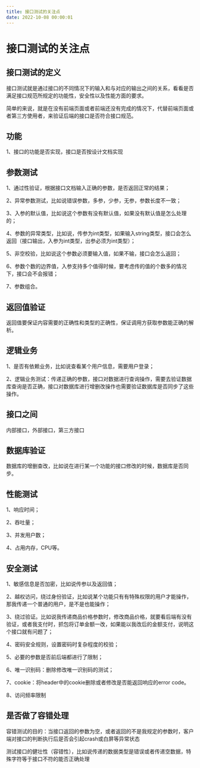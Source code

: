 ```yaml
---
title: 接口测试的关注点
date: 2022-10-08 00:00:01
---
```


# 接口测试的关注点

## 接口测试的定义

接口测试就是通过接口的不同情况下的输入和与对应的输出之间的关系，看看是否满足接口规范所规定的功能性，安全性以及性能方面的要求。

简单的来说，就是在没有前端页面或者前端还没有完成的情况下，代替前端页面或者第三方使用者，来验证后端的接口是否符合接口规范。

## 功能

1、接口的功能是否实现，接口是否按设计文档实现

## 参数测试

1、通过性验证，根据接口文档输入正确的参数，是否返回正常的结果；

2、异常参数测试，比如说错误参数，多参，少参，无参，参数长度不一致；

3、入参的默认值，比如说这个参数有没有默认值，如果没有默认值是怎么处理的；

4、参数的异常类型，比如说，传参为int类型，如果输入string类型，接口会怎么返回（接口输出，入参为int类型，出参必须为int类型）；

5、非空校验，比如说这个参数必须要输入值，如果不输，接口会怎么返回；

6、参数个数的边界值，入参支持多个值得时候，要考虑传的值的个数多的情况下，接口会不会报错；

7、参数组合。

## 返回值验证

返回值要保证内容需要的正确性和类型的正确性，保证调用方获取参数能正确的解析。

## 逻辑业务

1、是否有依赖业务，比如说查看某个用户信息，需要用户登录；

2、逻辑业务测试：传递正确的参数，接口对数据进行查询操作，需要去验证数据库查询是否正确，接口对数据库进行增删改操作也需要验证数据库是否同步了这些操作。

## 接口之间

内部接口，外部接口，第三方接口

## 数据库验证

数据库的增删查改，比如说在进行某一个功能的接口修改的时候，数据库是否同步。

## 性能测试

1、响应时间；

2、吞吐量；

3、并发用户数；

4、占用内存，CPU等。

## 安全测试

1、敏感信息是否加密，比如说传参以及返回值；

2、越权访问，绕过身份验证，比如说某个功能只有有特殊权限的用户才能操作，那我传递一个普通的用户，是不是也能操作；

3、绕过验证。比如说我传递商品价格参数时，修改商品价格，就要看后端有没有验证，或者我支付时，抓包将订单金额一改，如果能以我改后的金额支付，说明这个接口就有问题了；

4、密码安全规则，设置密码时复杂程度的校验；

5、必要的参数是否前后端都进行了限制；

6、唯一识别码：删除修改唯一识别码的测试；

7、cookie：将header中的cookie删除或者修改是否能返回响应的error code。

8、访问频率限制

## 是否做了容错处理

容错测试的目的：当接口返回的参数为空，或者返回的不是我规定的参数时，客户端对接口的判断执行后是否会引起crash或白屏等异常状态

测试接口的健壮性（容错性），比如说传递的数据类型是错误或者传递空数据，特殊字符等于接口不符的能否正确处理